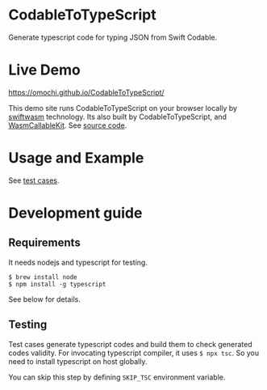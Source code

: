 # CodableToTypeScript

Generate typescript code for typing JSON from Swift Codable.

# Live Demo

https://omochi.github.io/CodableToTypeScript/

This demo site runs CodableToTypeScript on your browser locally by [swiftwasm](https://swiftwasm.org) technology.
Its also built by CodableToTypeScript, and [WasmCallableKit](https://github.com/sidepelican/WasmCallableKit).
See [source code](demo).

# Usage and Example

See [test cases](Tests/CodableToTypeScriptTests/Generate/GenerateExampleTests.swift).
 
# Development guide

## Requirements

It needs nodejs and typescript for testing.

```
$ brew install node
$ npm install -g typescript
```

See below for details.

## Testing

Test cases generate typescript codes and build them to check generated codes validity.
For invocating typescript compiler, it uses `$ npx tsc`.
So you need to install typescript on host globally.

You can skip this step by defining `SKIP_TSC` environment variable.
